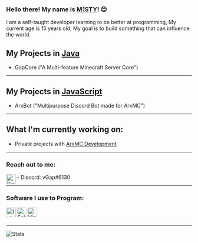 ### Hello there! My name is [M1STY](https://github.com/xMistx/)! 😊
 I am a self-taught developer learning to be better at programming,
 My current age is 15 years old, My goal is to build something that can influence the world.

## My Projects in [Java](https://en.wikipedia.org/wiki/Java_(programming_language))
- GapCore ("A Multi-feature Minecraft Server Core")

---

## My Projects in [JavaScript](https://en.wikipedia.org/wiki/JavaScript)
- ArxBot ("Multipurpose Discord Bot made for ArxMC")

---

## What I'm currently working on:
- Private projects with [ArxMC Development](https://github.com/ArxMC)

---

### Reach out to me:

<img align="left" alt="Discord" width="26px" src="https://logos-world.net/wp-content/uploads/2020/11/Discord-Emblem.png" />
- Discord: vGap#6130

---

### Software I use to Program:
<img align="left" alt="IntelliJ" width="26px" src="https://pbs.twimg.com/profile_images/1206618215767584769/zl48EuhC_400x400.jpg" /> 
<img align="left" alt="Eclipse" width="26px" src="https://e7.pngegg.com/pngimages/631/720/png-clipart-eclipse-foundation-integrated-development-environment-ceylon-java-eclipse-miscellaneous-logo-thumbnail.png" />
<img align="left" alt="Visual Studio Code" width="26px" src="https://user-images.githubusercontent.com/674621/71187801-14e60a80-2280-11ea-94c9-e56576f76baf.png" />
<br />
<br />

---

![Stats](https://github-readme-stats.vercel.app/api?username=xMistx&title_color=246bce&text_color=ffffff&bg_color=000000&include_all_commits=true&hide_border=true&hide_title=true)
